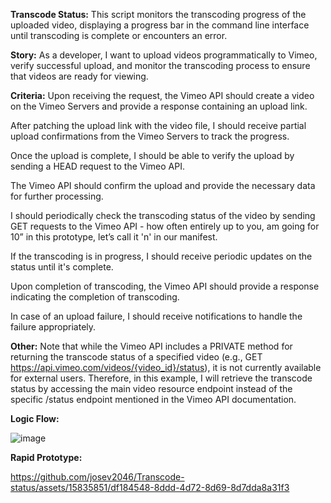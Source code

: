 **Transcode Status:** This script monitors the transcoding progress of the uploaded video, displaying a progress bar in the command line interface until transcoding is complete or encounters an error.

**Story:** 
As a developer, I want to upload videos programmatically to Vimeo, verify successful upload, and monitor the transcoding process to ensure that videos are ready for viewing.

**Criteria:**
Upon receiving the request, the Vimeo API should create a video on the Vimeo Servers and provide a response containing an upload link.

After patching the upload link with the video file, I should receive partial upload confirmations from the Vimeo Servers to track the progress.

Once the upload is complete, I should be able to verify the upload by sending a HEAD request to the Vimeo API.

The Vimeo API should confirm the upload and provide the necessary data for further processing.

I should periodically check the transcoding status of the video by sending GET requests to the Vimeo API - how often entirely up to you, am going for 10” in this prototype, let’s call it 'n' in our manifest.

If the transcoding is in progress, I should receive periodic updates on the status until it's complete.

Upon completion of transcoding, the Vimeo API should provide a response indicating the completion of transcoding.

In case of an upload failure, I should receive notifications to handle the failure appropriately.

**Other:** Note that while the Vimeo API includes a PRIVATE method for returning the transcode status of a specified video (e.g., GET https://api.vimeo.com/videos/{video_id}/status), it is not currently available for external users. Therefore, in this example, I will retrieve the transcode status by accessing the main video resource endpoint instead of the specific /status endpoint mentioned in the Vimeo API documentation.

**Logic Flow:** 

![image](https://github.com/josev2046/Transcode-status/assets/15835851/878977f5-f984-442f-8b92-ca03255ad230)

**Rapid Prototype:**

https://github.com/josev2046/Transcode-status/assets/15835851/df184548-8ddd-4d72-8d69-8d7dda8a31f3



